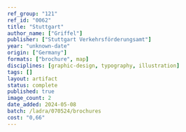 ```yaml
---
ref_group: "121"
ref_id: "0062"
title: "Stuttgart"
author_name: ["Griffel"]
publisher: ["Stuttgart Verkehrsförderungsamt"]
year: "unknown-date"
origin: ["Germany"]
formats: ["brochure", map]
disciplines: [graphic-design, typography, illustration]
tags: []
layout: artifact
status: complete
published: true
image_count: 2
date_added: 2024-05-08
batch: /ladra/070524/brochures
cost: "0,66"
---
```

